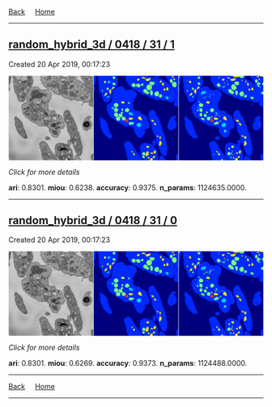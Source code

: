 
[Back](..)&nbsp;&nbsp;&nbsp;&nbsp;&nbsp;[Home](https://leapmanlab.github.io/snapshots)

---

<div class="summary"><a href="1"><h2>random_hybrid_3d / 0418 / 31 / 1</h2></a><p>Created 20 Apr 2019, 00:17:23
</p><a href="1"><img src="1/media/summary.png" align="center"></a><p>
<i>Click for more details</i>
</p></div>

**ari**: 0.8301. **miou**: 0.6238. **accuracy**: 0.9375. **n_params**: 1124635.0000. 

---

<div class="summary"><a href="0"><h2>random_hybrid_3d / 0418 / 31 / 0</h2></a><p>Created 20 Apr 2019, 00:17:23
</p><a href="0"><img src="0/media/summary.png" align="center"></a><p>
<i>Click for more details</i>
</p></div>

**ari**: 0.8301. **miou**: 0.6269. **accuracy**: 0.9373. **n_params**: 1124488.0000. 

---

[Back](..)&nbsp;&nbsp;&nbsp;&nbsp;&nbsp;[Home](https://leapmanlab.github.io/snapshots)

---
